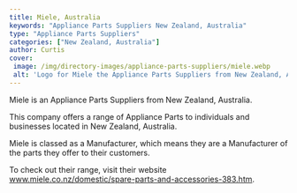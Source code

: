```yaml
---
title: Miele, Australia
keywords: "Appliance Parts Suppliers New Zealand, Australia"
type: "Appliance Parts Suppliers"
categories: ["New Zealand, Australia"]
author: Curtis
cover: 
 image: /img/directory-images/appliance-parts-suppliers/miele.webp
 alt: 'Logo for Miele the Appliance Parts Suppliers from New Zealand, Australia'
---
```


Miele is an Appliance Parts Suppliers from New Zealand, Australia.

This company offers a range of Appliance Parts to individuals and businesses located in New Zealand, Australia.

Miele is classed as a Manufacturer, which means they are a Manufacturer of the parts they offer to their customers.

To check out their range, visit their website www.miele.co.nz/domestic/spare-parts-and-accessories-383.htm.
